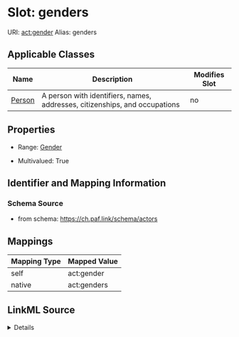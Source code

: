 

# Slot: genders 



URI: [act:gender](https://ch.paf.link/schema/actors/gender)
Alias: genders

<!-- no inheritance hierarchy -->





## Applicable Classes

| Name | Description | Modifies Slot |
| --- | --- | --- |
| [Person](Person.md) | A person with identifiers, names, addresses, citizenships, and occupations |  no  |






## Properties

* Range: [Gender](Gender.md)

* Multivalued: True




## Identifier and Mapping Information






### Schema Source


* from schema: https://ch.paf.link/schema/actors




## Mappings

| Mapping Type | Mapped Value |
| ---  | ---  |
| self | act:gender |
| native | act:genders |




## LinkML Source

<details>
```yaml
name: genders
from_schema: https://ch.paf.link/schema/actors
rank: 1000
slot_uri: act:gender
alias: genders
owner: Person
domain_of:
- Person
range: Gender
multivalued: true
inlined: true
inlined_as_list: true

```
</details>